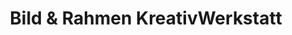 ---
title: "Bild & Rahmen KreativWerkstatt"
url: /konstanz/bild-und-rahmen-kreativwerkstatt/
shop: Rahmen
---